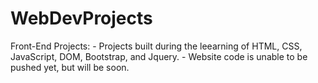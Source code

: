 # WebDevProjects

Front-End Projects:
    - Projects built during the leearning of HTML, CSS, JavaScript, DOM, Bootstrap, and Jquery.
    - Website code is unable to be pushed yet, but will be soon.
